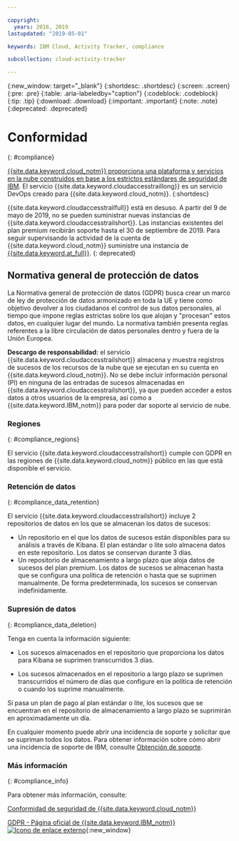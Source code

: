 ```yaml
---

copyright:
  years: 2016, 2019
lastupdated: "2019-05-01"

keywords: IBM Cloud, Activity Tracker, compliance

subcollection: cloud-activity-tracker

---
```


{:new_window: target="_blank"}
{:shortdesc: .shortdesc}
{:screen: .screen}
{:pre: .pre}
{:table: .aria-labeledby="caption"}
{:codeblock: .codeblock}
{:tip: .tip}
{:download: .download}
{:important: .important}
{:note: .note}
{:deprecated: .deprecated}


# Conformidad
{: #compliance}

[{{site.data.keyword.cloud_notm}} proporciona una plataforma y servicios en la nube construidos en base a los estrictos estándares de seguridad de IBM](/docs/overview?topic=overview-security#compliance). El servicio {{site.data.keyword.cloudaccesstraillong}} es un servicio DevOps creado para {{site.data.keyword.cloud_notm}}. 
{:shortdesc}

{{site.data.keyword.cloudaccesstrailfull}} está en desuso. A partir del 9 de mayo de 2019, no se pueden suministrar nuevas instancias de {{site.data.keyword.cloudaccesstrailshort}}. Las instancias existentes del plan premium recibirán soporte hasta el 30 de septiembre de 2019. Para seguir supervisando la actividad de la cuenta de {{site.data.keyword.cloud_notm}} suministre una instancia de [{{site.data.keyword.at_full}}](/docs/services/Activity-Tracker-with-LogDNA?topic=logdnaat-getting-started#getting-started).
{: deprecated}

## Normativa general de protección de datos

La Normativa general de protección de datos (GDPR) busca crear un marco de ley de protección de datos armonizado en toda la UE y tiene como objetivo devolver a los ciudadanos el control de sus datos personales, al tiempo que impone reglas estrictas sobre los que alojan y "procesan" estos datos, en cualquier lugar del mundo. La normativa también presenta reglas referentes a la libre circulación de datos personales dentro y fuera de la Unión Europea. 

**Descargo de responsabilidad:** el servicio {{site.data.keyword.cloudaccesstrailshort}} almacena y muestra registros de sucesos de los recursos de la nube que se ejecutan en su cuenta en {{site.data.keyword.cloud_notm}}. No se debe incluir información personal (PI) en ninguna de las entradas de sucesos almacenadas en {{site.data.keyword.cloudaccesstrailshort}}, ya que pueden acceder a estos datos a otros usuarios de la empresa, así como a {{site.data.keyword.IBM_notm}} para poder dar soporte al servicio de nube.

### Regiones
{: #compliance_regions}

El servicio {{site.data.keyword.cloudaccesstrailshort}} cumple con GDPR en las regiones de {{site.data.keyword.cloud_notm}} público en las que está disponible el servicio.


### Retención de datos
{: #compliance_data_retention}

El servicio {{site.data.keyword.cloudaccesstrailshort}} incluye 2 repositorios de datos en los que se almacenan los datos de sucesos: 

* Un repositorio en el que los datos de sucesos están disponibles para su análisis a través de Kibana. El plan estándar o lite solo almacena datos en este repositorio. Los datos se conservan durante 3 días.
* Un repositorio de almacenamiento a largo plazo que aloja datos de sucesos del plan premium. Los datos de sucesos se almacenan hasta que se configura una política de retención o hasta que se suprimen manualmente. De forma predeterminada, los sucesos se conservan indefinidamente.


### Supresión de datos
{: #compliance_data_deletion}

Tenga en cuenta la información siguiente:

* Los sucesos almacenados en el repositorio que proporciona los datos para Kibana se suprimen transcurridos 3 días.

* Los sucesos almacenados en el repositorio a largo plazo se suprimen transcurridos el número de días que configure en la política de retención o cuando los suprime manualmente. 



Si pasa un plan de pago al plan estándar o lite, los sucesos que se encuentran en el repositorio de almacenamiento a largo plazo se suprimirán en aproximadamente un día.

En cualquier momento puede abrir una incidencia de soporte y solicitar que se supriman todos los datos. Para obtener información sobre cómo abrir una incidencia de soporte de IBM, consulte [Obtención de soporte](/docs/get-support?topic=get-support-getting-customer-support#getting-customer-support).



### Más información
{: #compliance_info}

Para obtener más información, consulte:

[Conformidad de seguridad de {{site.data.keyword.cloud_notm}}](/docs/overview?topic=overview-security#compliance)

[GDPR - Página oficial de {{site.data.keyword.IBM_notm}}![Icono de enlace externo](../../icons/launch-glyph.svg "Icono de enlace externo")](https://www.ibm.com/data-responsibility/gdpr/){:new_window}




